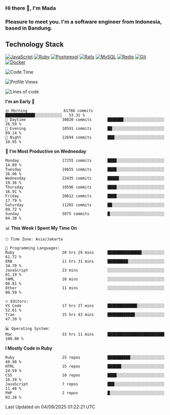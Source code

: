 ### Hi there 👋, I'm Mada
### Pleasure to meet you. I'm a software engineer from Indonesia, based in Bandung.

## Technology Stack

[![JavaScript](https://img.shields.io/badge/-JavaScript-%23F7DF1C?style=flat-square&logo=javascript&logoColor=000000&labelColor=%23F7DF1C&color=%23FFCE5A)](https://www.javascript.com/)
[![Ruby](https://img.shields.io/badge/Ruby-CC342D?style=flat-square&logo=ruby&logoColor=white)](https://www.ruby-lang.org/en/)
[![Postgresql](https://img.shields.io/badge/PostgreSQL-316192?style=flat-square&logo=postgresql&logoColor=ffffff)](https://www.postgresql.org/)
[![Rails](https://img.shields.io/badge/Ruby_on_Rails-CC0000?style=flat-square&logo=ruby-on-rails&logoColor=white)](https://rubyonrails.org/)
[![MySQL](https://img.shields.io/badge/-MySQL-4479A1?style=flat-square&logo=MySQL&logoColor=ffffff)](https://www.mysql.com/)
[![Redis](https://img.shields.io/badge/-Redis-DC382D?style=flat-square&logo=Redis&logoColor=ffffff)](https://redis.io/)
[![Git](https://img.shields.io/badge/-Git-%23F05032?style=flat-square&logo=git&logoColor=%23ffffff)](https://git-scm.com/)
[![Docker](https://img.shields.io/badge/-Docker-2496ED?style=flat-square&logo=docker&logoColor=ffffff)](https://www.docker.com/)
<!--
**madaarya/madaarya** is a ✨ _special_ ✨ repository because its `README.md` (this file) appears on your GitHub profile.

Here are some ideas to get you started:

- 🔭 I’m currently working on ...
- 🌱 I’m currently learning ...
- 👯 I’m looking to collaborate on ...
- 🤔 I’m looking for help with ...
- 💬 Ask me about ...
- 📫 How to reach me: ...
- 😄 Pronouns: ...
- ⚡ Fun fact: ...
-->
<!--START_SECTION:waka-->
![Code Time](http://img.shields.io/badge/Code%20Time-7%2C676%20hrs%2057%20mins-blue)

![Profile Views](http://img.shields.io/badge/Profile%20Views-0-blue)

![Lines of code](https://img.shields.io/badge/From%20Hello%20World%20I%27ve%20Written-52.9%20million%20lines%20of%20code-blue)

**I'm an Early 🐤** 

```text
🌞 Morning                61788 commits       █████████████░░░░░░░░░░░░   53.31 % 
🌆 Daytime                30820 commits       ███████░░░░░░░░░░░░░░░░░░   26.59 % 
🌃 Evening                10591 commits       ██░░░░░░░░░░░░░░░░░░░░░░░   09.14 % 
🌙 Night                  12694 commits       ███░░░░░░░░░░░░░░░░░░░░░░   10.95 % 
```
📅 **I'm Most Productive on Wednesday** 

```text
Monday                   17255 commits       ████░░░░░░░░░░░░░░░░░░░░░   14.89 % 
Tuesday                  19655 commits       ████░░░░░░░░░░░░░░░░░░░░░   16.96 % 
Wednesday                22435 commits       █████░░░░░░░░░░░░░░░░░░░░   19.36 % 
Thursday                 19596 commits       ████░░░░░░░░░░░░░░░░░░░░░   16.91 % 
Friday                   20612 commits       ████░░░░░░░░░░░░░░░░░░░░░   17.79 % 
Saturday                 11265 commits       ██░░░░░░░░░░░░░░░░░░░░░░░   09.72 % 
Sunday                   5075 commits        █░░░░░░░░░░░░░░░░░░░░░░░░   04.38 % 
```


📊 **This Week I Spent My Time On** 

```text
🕑︎ Time Zone: Asia/Jakarta

💬 Programming Languages: 
Ruby                     20 hrs 29 mins      ███████████████░░░░░░░░░░   61.72 % 
ERB                      11 hrs 31 mins      █████████░░░░░░░░░░░░░░░░   34.70 % 
JavaScript               23 mins             ░░░░░░░░░░░░░░░░░░░░░░░░░   01.19 % 
YAML                     16 mins             ░░░░░░░░░░░░░░░░░░░░░░░░░   00.81 % 
Other                    11 mins             ░░░░░░░░░░░░░░░░░░░░░░░░░   00.59 % 

🔥 Editors: 
VS Code                  17 hrs 27 mins      █████████████░░░░░░░░░░░░   52.61 % 
Trae                     15 hrs 43 mins      ████████████░░░░░░░░░░░░░   47.39 % 

💻 Operating System: 
Mac                      33 hrs 11 mins      █████████████████████████   100.00 % 
```

**I Mostly Code in Ruby** 

```text
Ruby                     25 repos            ██████████░░░░░░░░░░░░░░░   40.98 % 
HTML                     15 repos            ██████░░░░░░░░░░░░░░░░░░░   24.59 % 
CSS                      10 repos            ████░░░░░░░░░░░░░░░░░░░░░   16.39 % 
JavaScript               7 repos             ███░░░░░░░░░░░░░░░░░░░░░░   11.48 % 
PHP                      2 repos             █░░░░░░░░░░░░░░░░░░░░░░░░   03.28 % 
```




 Last Updated on 04/09/2025 01:22:21 UTC
<!--END_SECTION:waka-->
